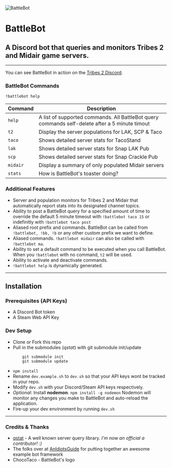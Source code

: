 ![BattleBot](https://i.imgur.com/V7lg8M8.jpg)  

# BattleBot 
## A Discord bot that queries and monitors Tribes 2 and Midair game servers.

---


You can see BattleBot in action on the [Tribes 2 Discord](https://discord.gg/Y4muNvF).


### BattleBot Commands
`!battlebot help`

| Command  | Description                                                                                    |
|----------|------------------------------------------------------------------------------------------------|
| `help`   | A list of supported commands. All BattleBot query commands self-delete after a 5 minute timout |
| `t2`     | Display the server populations for LAK, SCP & Taco                                             |
| `taco`   | Shows detailed server stats for TacoStand                                                      |
| `lak`    | Shows detailed server stats for Snap LAK Pub                                                   |
| `scp`    | Shows detailed server stats for Snap Crackle Pub                                               |
| `midair` | Display a summary of only populated Midair servers                                             |
| `stats`  | How is BattleBot's toaster doing?                                                              |





### Additional Features
 - Server and population monitors for Tribes 2 and Midair that automatically report stats into its designated channel topics.
 - Ability to post a BattleBot query for a specified amount of time to override the default 5 minute timeout with `!battlebot taco 15` or indefinitly with `!battlebot taco post` 
 - Aliased root prefix and commands. BattleBot can be called from `!battlebot, !bb, !b` or any other custom prefix we want to define.
 - Aliased commands. `!battlebot midair` can also be called with `!battlebot ma`.
 - Ability to set a default command to be executed when you call BattleBot. When you `!battlebot` with no command, `t2` will be used.
 - Ability to activate and deactivate commands.
 - `!battlebot help` is dynamically generated.



---


## Installation


### Prerequisites (API Keys)
 - A Discord Bot token
 - A Steam Web API Key


### Dev Setup
 - Clone or Fork this repo
 - Pull in the submodules (_qstat_) with git submodule init/update
    ```
        git submodule init
        git submodule update
    ```
 - `npm install`
 - Rename `dev.example.sh` to `dev.sh` so that your API keys wont be tracked in your repo.
 - Modify `dev.sh` with your Discord/Steam API keys respectively.
 - _Optional_: Install **nodemon**. `npm install -g nodemon` Nodemon will monitor any changes you make to BattleBot and auto-reload the application.
 - Fire-up your dev environment by running `dev.sh`



----

### Credits & Thanks
 - [qstat](https://github.com/multiplay/qstat) - A well known server query library. *I'm now an official a contributor! :)*
 - The folks over at [AnIdiotsGuide](https://github.com/An-Idiots-Guide/guidebot) for putting together an awesome example bot framework
 - ChocoTaco - BattleBot's logo
